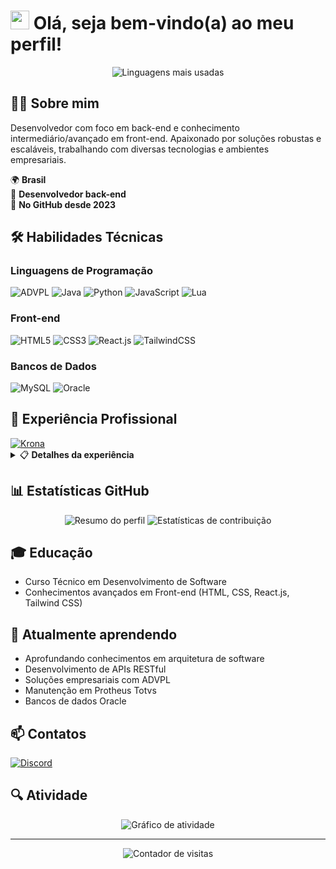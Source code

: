 # <img src="https://media.giphy.com/media/hvRJCLFzcasrR4ia7z/giphy.gif" width="30px"> Olá, seja bem-vindo(a) ao meu perfil!

<div align="center">
  <img src="https://github-readme-stats.vercel.app/api/top-langs/?username=gaab0418&theme=radical&layout=compact" alt="Linguagens mais usadas" />
</div>

## 👨‍💻 Sobre mim

Desenvolvedor com foco em back-end e conhecimento intermediário/avançado em front-end. Apaixonado por soluções robustas e escaláveis, trabalhando com diversas tecnologias e ambientes empresariais.

🌍 **Brasil**  
🚀 **Desenvolvedor back-end**  
📅 **No GitHub desde 2023**

## 🛠️ Habilidades Técnicas

### Linguagens de Programação
<div align="left">
  <img src="https://img.shields.io/badge/ADVPL-2D3244?style=for-the-badge&logo=totvs&logoColor=white" alt="ADVPL" />
  <img src="https://img.shields.io/badge/Java-ED8B00?style=for-the-badge&logo=openjdk&logoColor=white" alt="Java" />
  <img src="https://img.shields.io/badge/Python-3776AB?style=for-the-badge&logo=python&logoColor=white" alt="Python" />
  <img src="https://img.shields.io/badge/JavaScript-F7DF1E?style=for-the-badge&logo=javascript&logoColor=black" alt="JavaScript" />
  <img src="https://img.shields.io/badge/Lua-2C2D72?style=for-the-badge&logo=lua&logoColor=white" alt="Lua" />
</div>

### Front-end
<div align="left">
  <img src="https://img.shields.io/badge/HTML5-E34F26?style=for-the-badge&logo=html5&logoColor=white" alt="HTML5" />
  <img src="https://img.shields.io/badge/CSS3-1572B6?style=for-the-badge&logo=css3&logoColor=white" alt="CSS3" />
  <img src="https://img.shields.io/badge/React.js-20232A?style=for-the-badge&logo=react&logoColor=61DAFB" alt="React.js" />
  <img src="https://img.shields.io/badge/Tailwind_CSS-38B2AC?style=for-the-badge&logo=tailwind-css&logoColor=white" alt="TailwindCSS" />
</div>

### Bancos de Dados
<div align="left">
  <img src="https://img.shields.io/badge/MySQL-005C84?style=for-the-badge&logo=mysql&logoColor=white" alt="MySQL" />
  <img src="https://img.shields.io/badge/Oracle-F80000?style=for-the-badge&logo=oracle&logoColor=white" alt="Oracle" />
</div>

## 🏢 Experiência Profissional

<div align="left">
  <a href="https://www.krona.com.br/" target="_blank">
    <img src="https://img.shields.io/badge/Krona-a80c1c?style=for-the-badge&logo=building&logoColor=white" alt="Krona" />
  </a>
</div>

<details>
  <summary>📋 <b>Detalhes da experiência</b></summary>
  <br>
  <div>
    <h4>Krona Tubos e Conexões</h4>
    <ul>
      <li>Desenvolvimento back-end com foco em soluções empresariais</li>
      <li>Integração de sistemas e otimização de processos com API's Rest</li>
      <li>Manutenção e evolução de aplicações existentes (como Protheus ToTvs)</li>
    </ul>
  </div>
</details>

## 📊 Estatísticas GitHub

<div align="center">
  <img src="https://github-profile-summary-cards.vercel.app/api/cards/profile-details?username=gaab0418&theme=radical" alt="Resumo do perfil" />
  
  <img src="https://github-readme-streak-stats.herokuapp.com/?user=gaab0418&theme=radical" alt="Estatísticas de contribuição" />
</div>

## 🎓 Educação

- Curso Técnico em Desenvolvimento de Software
- Conhecimentos avançados em Front-end (HTML, CSS, React.js, Tailwind CSS)

## 🌱 Atualmente aprendendo

- Aprofundando conhecimentos em arquitetura de software
- Desenvolvimento de APIs RESTful
- Soluções empresariais com ADVPL
- Manutenção em Protheus Totvs
- Bancos de dados Oracle

<!--
## 🚀 Projetos em Destaque

<div align="center">
  <a href="https://github.com/gaab0418">
    <img src="https://github-readme-stats.vercel.app/api/pin/?username=gaab0418&repo=Financeiro&theme=radical" alt="Projeto Financeiro" />
  </a>
</div>-->

## 📫 Contatos

<div align="left">
  <a href="https://discord.com/users/477968592994828290">
    <img src="https://img.shields.io/badge/Discord-7289DA?style=for-the-badge&logo=discord&logoColor=white" alt="Discord" />
  </a>
</div>

## 🔍 Atividade

<div align="center">
  <img src="https://github-readme-activity-graph.vercel.app/graph?username=gaab0418&theme=react-dark" alt="Gráfico de atividade" />
</div>

---

<div align="center">
  <img src="https://komarev.com/ghpvc/?username=gaab0418&color=blueviolet&style=flat-square" alt="Contador de visitas" />
</div>
